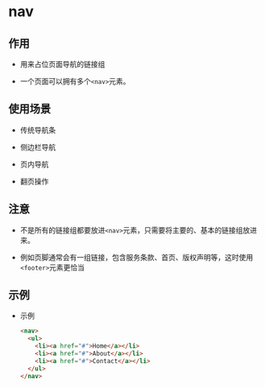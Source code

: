 # nav

## 作用

  - 用来占位页面导航的链接组

  - 一个页面可以拥有多个`<nav>`元素。

## 使用场景

  - 传统导航条

  - 侧边栏导航

  - 页内导航

  - 翻页操作

## 注意

  - 不是所有的链接组都要放进`<nav>`元素，只需要将主要的、基本的链接组放进来。

  - 例如页脚通常会有一组链接，包含服务条款、首页、版权声明等，这时使用`<footer>`元素更恰当

## 示例

  - 示例

    ```html
    <nav>
      <ul>
        <li><a href="#">Home</a></li>
        <li><a href="#">About</a></li>
        <li><a href="#">Contact</a></li>
      </ul>
    </nav>
    ```
